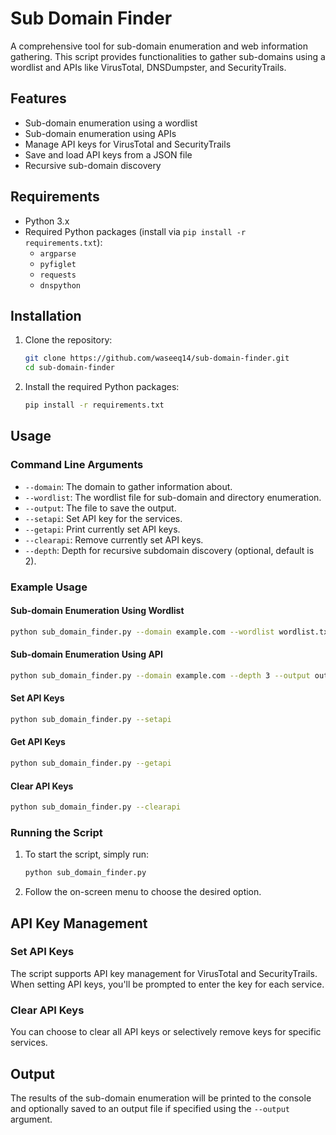 # Sub Domain Finder

A comprehensive tool for sub-domain enumeration and web information gathering. This script provides functionalities to gather sub-domains using a wordlist and APIs like VirusTotal, DNSDumpster, and SecurityTrails.

## Features

- Sub-domain enumeration using a wordlist
- Sub-domain enumeration using APIs
- Manage API keys for VirusTotal and SecurityTrails
- Save and load API keys from a JSON file
- Recursive sub-domain discovery

## Requirements

- Python 3.x
- Required Python packages (install via `pip install -r requirements.txt`):
  - `argparse`
  - `pyfiglet`
  - `requests`
  - `dnspython`

## Installation

1. Clone the repository:
    ```sh
    git clone https://github.com/waseeq14/sub-domain-finder.git
    cd sub-domain-finder
    ```

2. Install the required Python packages:
    ```sh
    pip install -r requirements.txt
    ```

## Usage

### Command Line Arguments

- `--domain`: The domain to gather information about.
- `--wordlist`: The wordlist file for sub-domain and directory enumeration.
- `--output`: The file to save the output.
- `--setapi`: Set API key for the services.
- `--getapi`: Print currently set API keys.
- `--clearapi`: Remove currently set API keys.
- `--depth`: Depth for recursive subdomain discovery (optional, default is 2).

### Example Usage

#### Sub-domain Enumeration Using Wordlist

```sh
python sub_domain_finder.py --domain example.com --wordlist wordlist.txt --output output.txt
```
#### Sub-domain Enumeration Using API

```sh
python sub_domain_finder.py --domain example.com --depth 3 --output output.txt
```

#### Set API Keys

```sh
python sub_domain_finder.py --setapi
```

#### Get API Keys

```sh
python sub_domain_finder.py --getapi
```

#### Clear API Keys

```sh
python sub_domain_finder.py --clearapi
```

### Running the Script

1. To start the script, simply run:
    ```sh
    python sub_domain_finder.py
    ```

2. Follow the on-screen menu to choose the desired option.

## API Key Management

### Set API Keys

The script supports API key management for VirusTotal and SecurityTrails. When setting API keys, you'll be prompted to enter the key for each service.

### Clear API Keys

You can choose to clear all API keys or selectively remove keys for specific services.

## Output

The results of the sub-domain enumeration will be printed to the console and optionally saved to an output file if specified using the `--output` argument.
